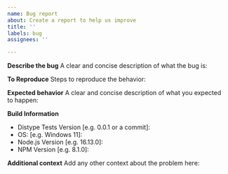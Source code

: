 ```yaml
---
name: Bug report
about: Create a report to help us improve
title: ''
labels: bug
assignees: ''

---
```


**Describe the bug**
A clear and concise description of what the bug is:

**To Reproduce**
Steps to reproduce the behavior:

**Expected behavior**
A clear and concise description of what you expected to happen:

**Build Information**
- Distype Tests Version [e.g. 0.0.1 or a commit]:
- OS: [e.g. Windows 11]:
- Node.js Version [e.g. 16.13.0]:
- NPM Version [e.g. 8.1.0]:

**Additional context**
Add any other context about the problem here:
